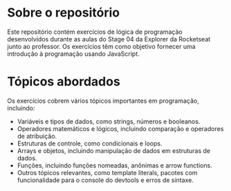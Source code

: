 # Sobre o repositório
Este repositório contém exercícios de lógica de programação desenvolvidos durante as aulas do Stage 04 da Explorer da Rocketseat junto ao professor. Os exercícios têm como objetivo fornecer uma introdução à programação usando JavaScript.

# Tópicos abordados
Os exercícios cobrem vários tópicos importantes em programação, incluindo:

- Variáveis e tipos de dados, como strings, números e booleanos.
- Operadores matemáticos e lógicos, incluindo comparação e operadores de atribuição.
- Estruturas de controle, como condicionais e loops.
- Arrays e objetos, incluindo manipulação de dados em estruturas de dados.
- Funções, incluindo funções nomeadas, anônimas e arrow functions.
- Outros tópicos relevantes, como template literals, pacotes com funcionalidade para o console do devtools e erros de sintaxe.